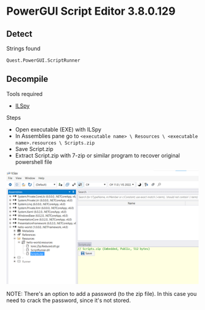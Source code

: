 # PowerGUI Script Editor 3.8.0.129

## Detect

Strings found
```
Quest.PowerGUI.ScriptRunner
```

## Decompile

Tools required
 - [ILSpy](https://github.com/icsharpcode/ILSpy/releases)

Steps
 - Open executable (EXE) with ILSpy
 - In Assemblies pane go to `<executable name> \ Resources \ <executable name>.resources \ Scripts.zip`
 - Save Script.zip  
 - Extract Script.zip with 7-zip or similar program to recover original powershell file
 
 ![Image](./powergui-script-editor-1.png)
 
 NOTE: There's an option to add a password (to the zip file). In this case you need to crack the password, since it's not stored.
 
